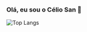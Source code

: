 ### Olá, eu sou o Célio San 👋

![Top Langs](https://github-readme-stats.vercel.app/api/top-langs/?username=DevSsan&layout=compact)
